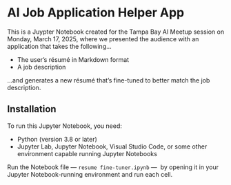 # AI Job Application Helper App

This is a Juypter Notebook created for the Tampa Bay AI Meetup session on Monday, March 17, 2025, where we presented the audience with an application that takes the following...

- The user’s résumé in Markdown format
- A job description

...and generates a new résumé that’s fine-tuned to better match the job description.


## Installation

To run this Jupyter Notebook, you need:

- Python (version 3.8 or later)
- Jupyter Lab, Jupyter Notebook, Visual Studio Code, or some other environment capable running Jupyter Notebooks

Run the Notebook file — `resume fine-tuner.ipynb` —  by opening it in your Jupyter Notebook-running environment and run each cell.